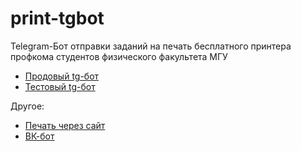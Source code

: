 # print-tgbot

Telegram-Бот отправки заданий на печать бесплатного принтера профкома студентов физического факультета МГУ


* [Продовый tg-бот](https://t.me/profcomff_print_bot)
* [Тестовый tg-бот](https://t.me/profcomff_print_test_bot)


Другое:
* [Печать через сайт](https://www.profcomff.com/work/obshkom/print)
* [ВК-бот](https://vk.me/profcomff_print_bot)
